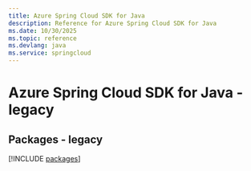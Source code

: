 ```yaml
---
title: Azure Spring Cloud SDK for Java
description: Reference for Azure Spring Cloud SDK for Java
ms.date: 10/30/2025
ms.topic: reference
ms.devlang: java
ms.service: springcloud
---
```

# Azure Spring Cloud SDK for Java - legacy
## Packages - legacy
[!INCLUDE [packages](spring-cloud-index.md)]